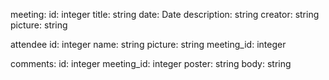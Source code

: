 meeting:
  id: integer
  title: string
  date: Date
  description: string
  creator: string
  picture: string

attendee
  id: integer
  name: string
  picture: string
  meeting_id: integer

comments:
  id: integer
  meeting_id: integer
  poster: string
  body: string
